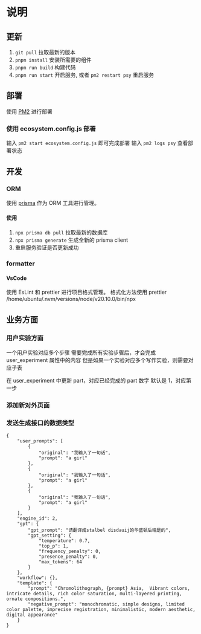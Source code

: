 # 说明

## 更新

1. `git pull` 拉取最新的版本
2. `pnpm install` 安装所需要的组件
3. `pnpm run build` 构建代码
4. `pnpm run start` 开启服务, 或者 `pm2 restart psy` 重启服务

## 部署

使用 [PM2](https://pm2.keymetrics.io/docs/usage/quick-start/) 进行部署

### 使用 ecosystem.config.js 部署

输入 `pm2 start ecosystem.config.js` 即可完成部署
输入 `pm2 logs psy` 查看部署状态

## 开发

### ORM

使用 [prisma](https://www.prisma.io/) 作为 ORM 工具进行管理。

#### 使用

1. `npx prisma db pull` 拉取最新的数据库
2. `npx prisma generate` 生成全新的 prisma client
3. 重启服务验证是否更新成功

### formatter

#### VsCode

使用 EsLint 和 prettier 进行项目格式管理。
格式化方法使用 prettier
/home/ubuntu/.nvm/versions/node/v20.10.0/bin/npx

## 业务方面

### 用户实验方面

一个用户实验对应多个步骤
需要完成所有实验步骤后，才会完成 user_experiment 属性中的内容
但是如果一个实验对应多个写作实验，则需要对应子表

在 user_experiment 中更新 part，对应已经完成的 part 数字
默认是 1，对应第一步

### 添加新对外页面

### 发送生成接口的数据类型

```
{
    "user_prompts": [
        {
            "original": "我输入了一句话",
            "prompt": "a girl"
        },
        {
            "original": "我输入了一句话",
            "prompt": "a girl"
        },
        {
            "original": "我输入了一句话",
            "prompt": "a girl"
        }
    ],
    "engine_id": 2,
    "gpt": {
        "gpt_prompt": "请翻译成stalbel disdauij的华盛顿后端是的",
        "gpt_setting": {
            "temperature": 0.7,
            "top_p": 1,
            "frequency_penalty": 0,
            "presence_penalty": 0,
            "max_tokens": 64
        }
    },
    "workflow": {},
    "template": {
        "prompt": "Chromolithograph, {prompt} Asia,  Vibrant colors, intricate details, rich color saturation, multi-layered printing, ornate compositions.",
        "negative_prompt": "monochromatic, simple designs, limited color palette, imprecise registration, minimalistic, modern aesthetic, digital appearance"
    }
}

```
